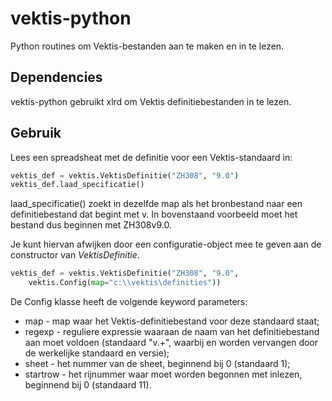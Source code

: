 # vektis-python

Python routines om Vektis-bestanden aan te maken en in te lezen.

## Dependencies
vektis-python gebruikt xlrd om Vektis definitiebestanden in te lezen.

## Gebruik
Lees een spreadsheat met de definitie voor een Vektis-standaard in:

```python
vektis_def = vektis.VektisDefinitie("ZH308", "9.0")
vektis_def.laad_specificatie()
```

laad_specificatie() zoekt in dezelfde map als het bronbestand naar een definitiebestand
dat begint met <standaard>v<versie>. In bovenstaand voorbeeld moet het bestand dus
beginnen met ZH308v9.0.

Je kunt hiervan afwijken door een configuratie-object mee te geven aan de constructor
van *VektisDefinitie*.

```python
vektis_def = vektis.VektisDefinitie("ZH308", "9.0", 
    vektis.Config(map="c:\\vektis\definities"))
```

De Config klasse heeft de volgende keyword parameters:
* map - map waar het Vektis-definitiebestand voor deze standaard staat;
* regexp - reguliere expressie waaraan de naam van het definitiebestand aan moet voldoen 
    (standaard "<STANDAARD>v<VERSIE>.+", waarbij <STANDAARD> en <VERSIE> worden vervangen
    door de werkelijke standaard en versie);
* sheet - het nummer van de sheet, beginnend bij 0 (standaard 1);
* startrow - het rijnummer waar moet worden begonnen met inlezen, beginnend bij 0 (standaard 11).

